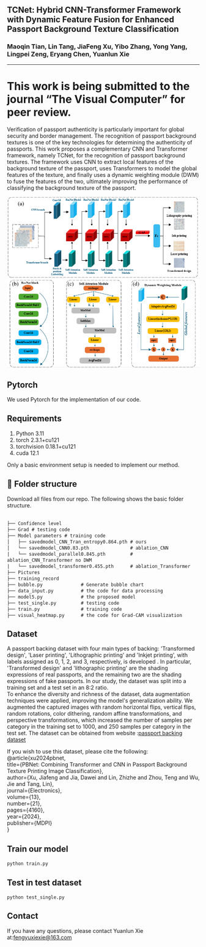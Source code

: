 ## TCNet: Hybrid CNN-Transformer Framework with Dynamic Feature Fusion for Enhanced Passport Background Texture Classification
### Maoqin Tian, Lin Tang, JiaFeng Xu, Yibo Zhang, Yong Yang, Lingpei Zeng, Eryang Chen, Yuanlun Xie
---
This work is being submitted to the journal “The Visual Computer” for peer review.
===
Verification of passport authenticity is particularly important for global security and border management. The recognition of passport background textures is one of the key technologies for determining the authenticity of passports. This work proposes a complementary CNN and Transformer framework, namely TCNet, for the recognition of passport background textures. The framework uses CNN to extract local features of the background texture of the passport, uses Transformers to model the global features of the texture, and finally uses a dynamic weighting module (DWM) to fuse the features of the two, ultimately improving the performance of classifying the background texture of the passport.

![TCNet](https://github.com/braverSheep/TCNet/raw/main/TCNet.png)

## Pytorch
We used Pytorch for the implementation of our code.

## Requirements
1. Python 3.11
2. torch 2.3.1+cu121
3. torchvision 0.18.1+cu121
4. cuda 12.1

Only a basic environment setup is needed to implement our method.

## 📁 Folder structure

Download all files from our repo. The following shows the basic folder structure.

```text

├── Confidence level
├── Grad # testing code
├── Model parameters # training code
│   ├── savedmodel_CNN_Tran_entropy0.864.pth # ours
│   └── savedmodel_CNN0.83.pth               # ablation_CNN
|   └── savedmodel_parallel0.845.pth         # ablation_CNN_Transformer no DWM
|   └── savedmodel_transformer0.455.pth      # ablation_Transformer
├── Pictures               
├── training_record
├── bubble.py              # Generate bubble chart
├── data_input.py          # the code for data processing
├── model5.py              # the proposed model
├── test_single.py         # testing code
├── train.py               # training code
├── visual_heatmap.py      # the code for Grad-CAM visualization

```


## Dataset
A passport backing dataset with four main types of backing: 'Transformed design', 'Laser printing', 'Lithographic printing' and 'Inkjet printing', with labels assigned as 0, 1, 2, and 3, respectively, is developed . In particular, 'Transformed design' and 'lithographic printing' are the shading expressions of real passports, and the remaining two are the shading expressions of fake passports. In our study, the dataset was split into a training set and a test set in an 8:2 ratio. <br>
To enhance the diversity and richness of the dataset, data augmentation techniques were applied, improving the model's generalization ability. We augmented the captured images with random horizontal flips, vertical flips, random rotations, color dithering, random affine transformations, and perspective transformations, which increased the number of samples per category in the training set to 1000, and 250 samples per category in the test set. The dataset can be obtained from website :[passport backing dataset](https://pan.baidu.com/s/1pBBza-5w_56DTDZlO3sATQ?pwd=ufxt) <br>

If you wish to use this dataset, please cite the following:<br>
@article{xu2024pbnet,<br>
  title={PBNet: Combining Transformer and CNN in Passport Background Texture Printing Image Classification},<br>
  author={Xu, Jiafeng and Jia, Dawei and Lin, Zhizhe and Zhou, Teng and Wu, Jie and Tang, Lin},<br>
  journal={Electronics},<br>
  volume={13},<br>
  number={21},<br>
  pages={4160},<br>
  year={2024},<br>
  publisher={MDPI}<br>
}

## Train our model
```text
python train.py  
```

## Test in test dataset
```text
python test_single.py
```

## Contact
If you have any questions, please contact Yuanlun Xie at:[fengyuxiexie@163.com](fengyuxiexie@163.com)
